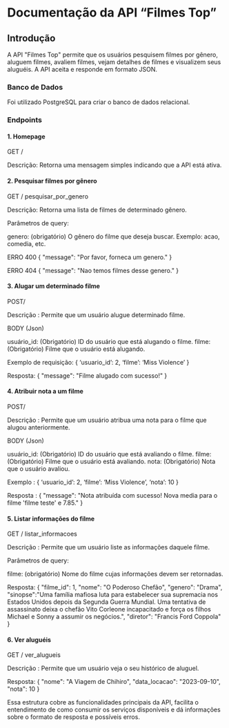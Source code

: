 
# Documentação da API “Filmes Top”

## Introdução

A API "Filmes Top" permite que os usuários pesquisem filmes por gênero, aluguem filmes, avaliem filmes, vejam detalhes de filmes e visualizem seus aluguéis. 
A API aceita e responde em formato JSON.

### Banco de Dados

Foi utilizado PostgreSQL para criar o banco de dados relacional.

### Endpoints

#### 1. Homepage

GET /

Descrição: Retorna uma mensagem simples indicando que a API está ativa.

#### 2. Pesquisar filmes por gênero 

GET / pesquisar_por_genero

Descrição: Retorna uma lista de filmes de determinado gênero.

Parâmetros de query:

genero: (obrigatório) O gênero do filme que deseja buscar. Exemplo: acao, comedia, etc.

ERRO 400 
{
  "message": "Por favor, forneca um genero."
}

ERRO 404
{
  "message": "Nao temos filmes desse genero."
}


#### 3. Alugar um determinado filme 

POST/ 

Descrição : Permite que um usuário alugue determinado filme.

BODY (Json) 

usuário_id: (Obrigatório) ID do usuário que está alugando o filme.
filme: (Obrigatório) Filme que o usuário está alugando.

Exemplo de requisição:
{
  ‘usuario_id’: 2,
  ‘filme’: ‘Miss Violence’
}

Resposta:
{
  "message": "Filme alugado com sucesso!"
}

#### 4. Atribuir nota a um filme 

POST/

Descrição : Permite que um usuário atribua uma nota para o filme que alugou anteriormente.

BODY (Json)

usuário_id: (Obrigatório) ID do usuário que está avaliando o filme.
filme: (Obrigatório) Filme que o usuário está avaliando.
nota: (Obrigatório) Nota que o usuário avaliou.

Exemplo :
{
  ‘usuario_id’: 2,
  ‘filme’: ‘Miss Violence’,
  ‘nota’: 10
}

Resposta :
{
  "message": "Nota atribuída com sucesso! Nova media para o filme 'filme teste' e 7.85."
}

#### 5. Listar informações do filme 

GET / listar_informacoes

Descrição : Permite que um usuário liste as informações daquele filme.

Parâmetros de query:

filme: (obrigatório) Nome do filme cujas informações devem ser retornadas.

Resposta:
{
  "filme_id": 1,
  "nome": "O Poderoso Chefão",
  "genero": "Drama",
  "sinopse":"Uma família mafiosa luta para estabelecer sua supremacia nos Estados Unidos depois da Segunda Guerra Mundial. 
  Uma tentativa de assassinato deixa o chefão Vito Corleone incapacitado e força os filhos Michael e Sonny a assumir os negócios.",
  "diretor": "Francis Ford Coppola"
}

#### 6. Ver aluguéis

GET / ver_alugueis 

Descrição : Permite que um usuário veja o seu histórico de aluguel.

Resposta:
{
    "nome": "A Viagem de Chihiro",
    "data_locacao": "2023-09-10",
    "nota": 10
}

Essa estrutura cobre as funcionalidades principais da API, facilita o entendimento de como consumir os serviços disponíveis e dá informações sobre o formato de resposta e possíveis erros.
